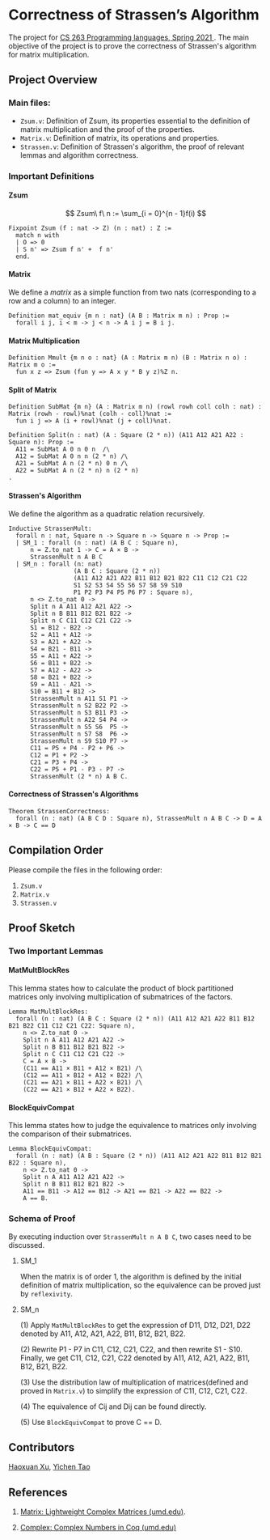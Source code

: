 # Correctness of Strassen’s Algorithm
The project for [CS 263 Programming languages, Spring 2021 ](https://jhc.sjtu.edu.cn/public/courses/CS263/). The main objective of the project is to prove the correctness of Strassen's algorithm for matrix multiplication.

## Project Overview

### Main files:

- ```Zsum.v```: Definition of Zsum, its properties essential to the definition of matrix multiplication and the proof of the properties.
- ```Matrix.v```: Definition of matrix, its operations and properties.
- `Strassen.v`: Definition of Strassen's algorithm, the proof of relevant lemmas and algorithm correctness.

### Important Definitions

#### Zsum

$$
Zsum\ f\ n := \sum_{i = 0}^{n - 1}f(i)
$$

```Coq
Fixpoint Zsum (f : nat -> Z) (n : nat) : Z := 
  match n with
  | O => 0
  | S n' => Zsum f n' +  f n'
  end.
```

#### Matrix

We define a _matrix_ as a simple function from two nats (corresponding to a row and a column) to an integer.

```Coq
Definition mat_equiv {m n : nat} (A B : Matrix m n) : Prop :=
  forall i j, i < m -> j < n -> A i j = B i j.
```

#### Matrix Multiplication

```Coq
Definition Mmult {m n o : nat} (A : Matrix m n) (B : Matrix n o) : Matrix m o :=
  fun x z => Zsum (fun y => A x y * B y z)%Z n.
```

#### Split of Matrix

```Coq
Definition SubMat {m n} (A : Matrix m n) (rowl rowh coll colh : nat) : Matrix (rowh - rowl)%nat (colh - coll)%nat :=
  fun i j => A (i + rowl)%nat (j + coll)%nat.

Definition Split(n : nat) (A : Square (2 * n)) (A11 A12 A21 A22 : Square n): Prop :=
  A11 = SubMat A 0 n 0 n  /\
  A12 = SubMat A 0 n n (2 * n) /\
  A21 = SubMat A n (2 * n) 0 n /\ 
  A22 = SubMat A n (2 * n) n (2 * n)
.
```

#### Strassen's Algorithm

We define the algorithm as a quadratic relation recursively.

```Coq
Inductive StrassenMult: 
  forall n : nat, Square n -> Square n -> Square n -> Prop :=
  | SM_1 : forall (n : nat) (A B C : Square n), 
      n = Z.to_nat 1 -> C = A × B ->
      StrassenMult n A B C
  | SM_n : forall (n: nat)
                  (A B C : Square (2 * n))
                  (A11 A12 A21 A22 B11 B12 B21 B22 C11 C12 C21 C22
                  S1 S2 S3 S4 S5 S6 S7 S8 S9 S10
                  P1 P2 P3 P4 P5 P6 P7 : Square n),
      n <> Z.to_nat 0 ->
      Split n A A11 A12 A21 A22 ->
      Split n B B11 B12 B21 B22 ->
      Split n C C11 C12 C21 C22 ->
      S1 = B12 - B22 ->
      S2 = A11 + A12 ->
      S3 = A21 + A22 -> 
      S4 = B21 - B11 ->
      S5 = A11 + A22 ->
      S6 = B11 + B22 ->
      S7 = A12 - A22 ->
      S8 = B21 + B22 ->
      S9 = A11 - A21 -> 
      S10 = B11 + B12 ->
      StrassenMult n A11 S1 P1 ->
      StrassenMult n S2 B22 P2 ->
      StrassenMult n S3 B11 P3 ->
      StrassenMult n A22 S4 P4 ->
      StrassenMult n S5 S6  P5 ->
      StrassenMult n S7 S8  P6 ->
      StrassenMult n S9 S10 P7 ->
      C11 = P5 + P4 - P2 + P6 ->
      C12 = P1 + P2 ->
      C21 = P3 + P4 ->
      C22 = P5 + P1 - P3 - P7 ->
      StrassenMult (2 * n) A B C.
```

#### Correctness of Strassen's Algorithms 

```Coq
Theorem StrassenCorrectness:
  forall (n : nat) (A B C D : Square n), StrassenMult n A B C -> D = A × B -> C == D
```

## Compilation Order

Please compile the files in the following order:

1. `Zsum.v`
2. `Matrix.v`
3. `Strassen.v`

## Proof Sketch

### Two Important Lemmas

#### MatMultBlockRes

This lemma states how to calculate the product of  block partitioned matrices only involving multiplication of submatrices of the factors.

```Coq
Lemma MatMultBlockRes:
  forall (n : nat) (A B C : Square (2 * n)) (A11 A12 A21 A22 B11 B12 B21 B22 C11 C12 C21 C22: Square n),
    n <> Z.to_nat 0 ->
    Split n A A11 A12 A21 A22 ->
    Split n B B11 B12 B21 B22 ->
    Split n C C11 C12 C21 C22 ->
    C = A × B ->
    (C11 == A11 × B11 + A12 × B21) /\ 
    (C12 == A11 × B12 + A12 × B22) /\ 
    (C21 == A21 × B11 + A22 × B21) /\
    (C22 == A21 × B12 + A22 × B22).
```

#### BlockEquivCompat

This lemma states how to judge the equivalence to matrices only involving the comparison of their submatrices.

```Coq
Lemma BlockEquivCompat:
  forall (n : nat) (A B : Square (2 * n)) (A11 A12 A21 A22 B11 B12 B21 B22 : Square n),
    n <> Z.to_nat 0 ->
    Split n A A11 A12 A21 A22 ->
    Split n B B11 B12 B21 B22 ->
    A11 == B11 -> A12 == B12 -> A21 == B21 -> A22 == B22 -> 
    A == B.
```

### Schema of Proof

By executing induction over `StrassenMult n A B C`, two cases need to be discussed.

1. SM_1 

   When the matrix is of order 1, the algorithm is defined by the initial definition of matrix multiplication, so the equivalence can be proved just by `reflexivity`.

2. SM_n

   (1) Apply `MatMultBlockRes` to get the expression of D11, D12, D21, D22 denoted by A11, A12, A21, A22, B11, B12, B21, B22.

   (2) Rewrite P1 - P7 in C11, C12, C21, C22, and then rewrite S1 - S10. Finally, we get C11, C12, C21, C22 denoted by A11, A12, A21, A22, B11, B12, B21, B22.

   (3) Use the distribution law of multiplication of matrices(defined and proved in `Matrix.v`) to simplify the expression of C11, C12, C21, C22.

   (4) The equivalence of Cij and Dij can be found directly.

   (5) Use `BlockEquivCompat` to prove C == D.

## Contributors

[Haoxuan Xu](https://github.com/TerryXhx), [Yichen Tao](https://github.com/TaoYC0904)

## References

1.  [Matrix: Lightweight Complex Matrices (umd.edu)](https://www.cs.umd.edu/~rrand/vqc/Matrix.html#Matrix).

2. [Complex: Complex Numbers in Coq (umd.edu)](https://www.cs.umd.edu/~rrand/vqc/Complex.html)

